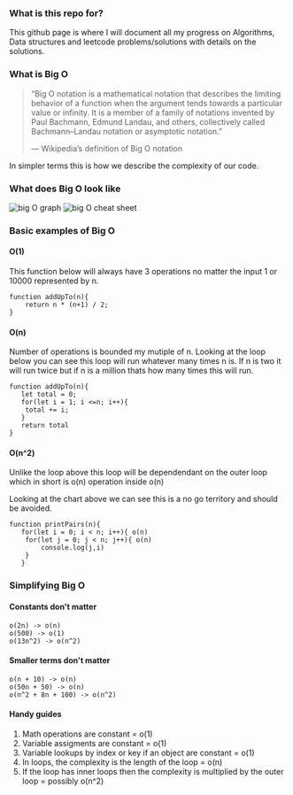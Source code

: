### What is this repo for?

This github page is where I will document all my progress on Algorithms, Data structures and leetcode problems/solutions with details on the solutions.

### What is Big O

<blockquote>
“Big O notation is a mathematical notation that describes the limiting behavior of a function when the argument tends towards a particular value or infinity. It is a member of a family of notations invented by Paul Bachmann, Edmund Landau, and others, collectively called Bachmann–Landau notation or asymptotic notation.”

— Wikipedia’s definition of Big O notation

</blockquote>

In simpler terms this is how we describe the complexity of our code.

### What does Big O look like

![big O graph](https://cdn-media-1.freecodecamp.org/images/1*KfZYFUT2OKfjekJlCeYvuQ.jpeg)
![big O cheat sheet](https://www.bigocheatsheet.com/img/big-o-cheat-sheet-poster.png)

### Basic examples of Big O

#### O(1)

This function below will always have 3 operations no matter the input 1 or 10000 represented by n.

```
function addUpTo(n){
    return n * (n+1) / 2;
}
```

#### O(n)

Number of operations is bounded my mutiple of n. Looking at the loop below you can see this loop will run whatever many times n is. If n is two it will run twice but if n is a million thats how many times this will run.

```
function addUpTo(n){
   let total = 0;
   for(let i = 1; i <=n; i++){
    total += i;
   }
   return total
}
```

#### O(n^2)

Unlike the loop above this loop will be dependendant on the outer loop which in short is o(n) operation inside o(n)

Looking at the chart above we can see this is a no go territory and should be avoided.

```
function printPairs(n){
   for(let i = 0; i < n; i++){ o(n)
    for(let j = 0; j < n; j++){ o(n)
        console.log(j,i)
    }
   }
```

### Simplifying Big O

#### Constants don't matter

```
o(2n) -> o(n)
o(500) -> o(1)
o(13n^2) -> o(n^2)
```

#### Smaller terms don't matter

```
o(n + 10) -> o(n)
o(50n + 50) -> o(n)
o(n^2 + 8n + 100) -> o(n^2)
```

#### Handy guides

1. Math operations are constant = o(1)
2. Variable assigments are constant = o(1)
3. Variable lookups by index or key if an object are constant = o(1)
4. In loops, the complexity is the length of the loop = o(n)
5. If the loop has inner loops then the complexity is multiplied by the outer loop = possibly o(n^2)
